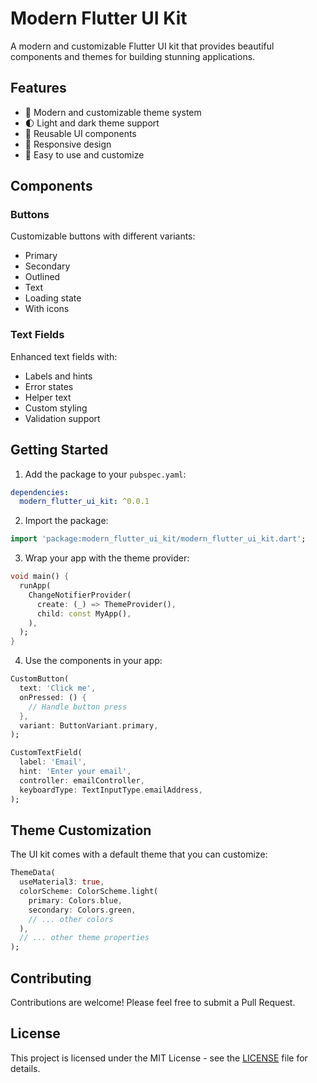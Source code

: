 <!--
This README describes the package. If you publish this package to pub.dev,
this README's contents appear on the landing page for your package.

For information about how to write a good package README, see the guide for
[writing package pages](https://dart.dev/tools/pub/writing-package-pages).

For general information about developing packages, see the Dart guide for
[creating packages](https://dart.dev/guides/libraries/create-packages)
and the Flutter guide for
[developing packages and plugins](https://flutter.dev/to/develop-packages).
-->

# Modern Flutter UI Kit

A modern and customizable Flutter UI kit that provides beautiful components and themes for building stunning applications.

## Features

- 🎨 Modern and customizable theme system
- 🌓 Light and dark theme support
- 🎯 Reusable UI components
- 📱 Responsive design
- 🚀 Easy to use and customize

## Components

### Buttons

Customizable buttons with different variants:

- Primary
- Secondary
- Outlined
- Text
- Loading state
- With icons

### Text Fields

Enhanced text fields with:

- Labels and hints
- Error states
- Helper text
- Custom styling
- Validation support

## Getting Started

1. Add the package to your `pubspec.yaml`:

```yaml
dependencies:
  modern_flutter_ui_kit: ^0.0.1
```

2. Import the package:

```dart
import 'package:modern_flutter_ui_kit/modern_flutter_ui_kit.dart';
```

3. Wrap your app with the theme provider:

```dart
void main() {
  runApp(
    ChangeNotifierProvider(
      create: (_) => ThemeProvider(),
      child: const MyApp(),
    ),
  );
}
```

4. Use the components in your app:

```dart
CustomButton(
  text: 'Click me',
  onPressed: () {
    // Handle button press
  },
  variant: ButtonVariant.primary,
);

CustomTextField(
  label: 'Email',
  hint: 'Enter your email',
  controller: emailController,
  keyboardType: TextInputType.emailAddress,
);
```

## Theme Customization

The UI kit comes with a default theme that you can customize:

```dart
ThemeData(
  useMaterial3: true,
  colorScheme: ColorScheme.light(
    primary: Colors.blue,
    secondary: Colors.green,
    // ... other colors
  ),
  // ... other theme properties
);
```

## Contributing

Contributions are welcome! Please feel free to submit a Pull Request.

## License

This project is licensed under the MIT License - see the [LICENSE](LICENSE) file for details.
